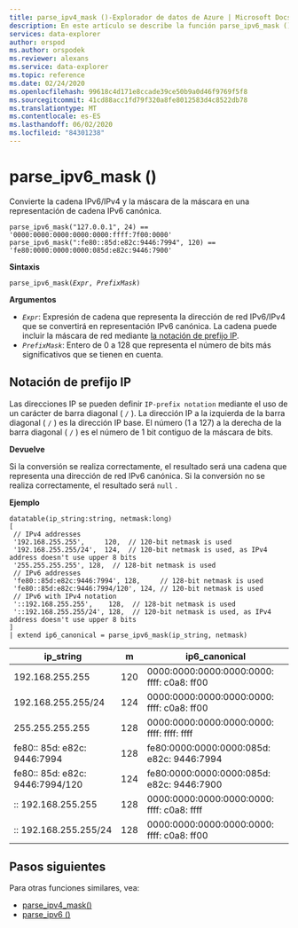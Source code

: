 ```yaml
---
title: parse_ipv4_mask ()-Explorador de datos de Azure | Microsoft Docs
description: En este artículo se describe la función parse_ipv6_mask () en Azure Explorador de datos.
services: data-explorer
author: orspod
ms.author: orspodek
ms.reviewer: alexans
ms.service: data-explorer
ms.topic: reference
ms.date: 02/24/2020
ms.openlocfilehash: 99618c4d171e8ccade39ce50b9a0d46f9769f5f8
ms.sourcegitcommit: 41cd88acc1fd79f320a8fe8012583d4c8522db78
ms.translationtype: MT
ms.contentlocale: es-ES
ms.lasthandoff: 06/02/2020
ms.locfileid: "84301238"
---
```

# <a name="parse_ipv6_mask"></a>parse_ipv6_mask ()
 
Convierte la cadena IPv6/IPv4 y la máscara de la máscara en una representación de cadena IPv6 canónica.

```kusto
parse_ipv6_mask("127.0.0.1", 24) == '0000:0000:0000:0000:0000:ffff:7f00:0000'
parse_ipv6_mask(":fe80::85d:e82c:9446:7994", 120) == 'fe80:0000:0000:0000:085d:e82c:9446:7900'
```

**Sintaxis**

`parse_ipv6_mask(`*`Expr`*`, `*`PrefixMask`*`)`

**Argumentos**

* *`Expr`*: Expresión de cadena que representa la dirección de red IPv6/IPv4 que se convertirá en representación IPv6 canónica. La cadena puede incluir la máscara de red mediante [la notación de prefijo IP](#ip-prefix-notation).
* *`PrefixMask`*: Entero de 0 a 128 que representa el número de bits más significativos que se tienen en cuenta.

## <a name="ip-prefix-notation"></a>Notación de prefijo IP

Las direcciones IP se pueden definir `IP-prefix notation` mediante el uso de un carácter de barra diagonal ( `/` ).
La dirección IP a la izquierda de la barra diagonal ( `/` ) es la dirección IP base. El número (1 a 127) a la derecha de la barra diagonal ( `/` ) es el número de 1 bit contiguo de la máscara de bits.

**Devuelve**

Si la conversión se realiza correctamente, el resultado será una cadena que representa una dirección de red IPv6 canónica.
Si la conversión no se realiza correctamente, el resultado será `null` .

**Ejemplo**

<!-- csl: https://help.kusto.windows.net/Samples -->
```kusto
datatable(ip_string:string, netmask:long)
[
 // IPv4 addresses
 '192.168.255.255',     120,  // 120-bit netmask is used
 '192.168.255.255/24',  124,  // 120-bit netmask is used, as IPv4 address doesn't use upper 8 bits
 '255.255.255.255', 128,  // 128-bit netmask is used
 // IPv6 addresses
 'fe80::85d:e82c:9446:7994', 128,     // 128-bit netmask is used
 'fe80::85d:e82c:9446:7994/120', 124, // 120-bit netmask is used
 // IPv6 with IPv4 notation
 '::192.168.255.255',    128,  // 128-bit netmask is used
 '::192.168.255.255/24', 128,  // 120-bit netmask is used, as IPv4 address doesn't use upper 8 bits
]
| extend ip6_canonical = parse_ipv6_mask(ip_string, netmask)
```

|ip_string|m|ip6_canonical|
|---|---|---|
|192.168.255.255|120|0000:0000:0000:0000:0000: ffff: c0a8: ff00|
|192.168.255.255/24|124|0000:0000:0000:0000:0000: ffff: c0a8: ff00|
|255.255.255.255|128|0000:0000:0000:0000:0000: ffff: ffff: ffff|
|fe80:: 85d: e82c: 9446:7994|128|fe80:0000:0000:0000:085d: e82c: 9446:7994|
|fe80:: 85d: e82c: 9446:7994/120|124|fe80:0000:0000:0000:085d: e82c: 9446:7900|
|:: 192.168.255.255|128|0000:0000:0000:0000:0000: ffff: c0a8: ffff|
|:: 192.168.255.255/24|128|0000:0000:0000:0000:0000: ffff: c0a8: ff00|

## <a name="next-steps"></a>Pasos siguientes

Para otras funciones similares, vea:

* [parse_ipv4_mask()](parse-ipv4-maskfunction.md)
* [parse_ipv6 ()](parse-ipv6function.md)
